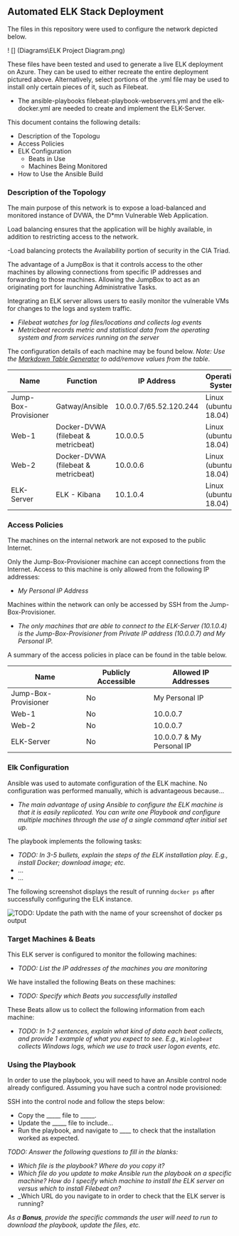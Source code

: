 ## Automated ELK Stack Deployment

The files in this repository were used to configure the network depicted below.

! [] (Diagrams\ELK Project Diagram.png)

These files have been tested and used to generate a live ELK deployment on Azure. They can be used to either recreate the entire deployment pictured above. Alternatively, select portions of the .yml file may be used to install only certain pieces of it, such as Filebeat.

  - The ansible-playbooks filebeat-playbook-webservers.yml and the elk-docker.yml are needed to create and implement the ELK-Server.

This document contains the following details:
- Description of the Topologu
- Access Policies
- ELK Configuration
  - Beats in Use
  - Machines Being Monitored
- How to Use the Ansible Build


### Description of the Topology

The main purpose of this network is to expose a load-balanced and monitored instance of DVWA, the D*mn Vulnerable Web Application.

Load balancing ensures that the application will be highly available, in addition to restricting access to the network.

 -Load balancing protects the Availability portion of security in the CIA Triad.

The advantage of a JumpBox is that it controls access to the other machines by allowing connections from specific IP addresses and forwarding to those machines. Allowing the JumpBox to act as an originating port for launching Administrative Tasks.


Integrating an ELK server allows users to easily monitor the vulnerable VMs for changes to the logs and system traffic.
- _Filebeat watches for log files/locations and collects log events_
- _Metricbeat records metric and statistical data from the operating system and from services running on the server_

The configuration details of each machine may be found below.
_Note: Use the [Markdown Table Generator](http://www.tablesgenerator.com/markdown_tables) to add/remove values from the table_.

| Name                 | Function                            | IP Address             | Operating System     |
| -------------------- | ----------------------------------- | ---------------------- | -------------------- |
| Jump-Box-Provisioner | Gatway/Ansible                      | 10.0.0.7/65.52.120.244 | Linux (ubuntu 18.04) |
| Web-1                | Docker-DVWA (filebeat & metricbeat) | 10.0.0.5               | Linux (ubuntu 18.04) |
| Web-2                | Docker-DVWA (filebeat & metricbeat) | 10.0.0.6               | Linux (ubuntu 18.04) |
| ELK-Server           | ELK - Kibana                        | 10.1.0.4               | Linux (ubuntu 18.04) |

### Access Policies

The machines on the internal network are not exposed to the public Internet. 

Only the Jump-Box-Provisioner machine can accept connections from the Internet. Access to this machine is only allowed from the following IP addresses:
- _My Personal IP Address_

Machines within the network can only be accessed by SSH from the Jump-Box-Provisioner.
- _The only machines that are able to connect to the ELK-Server (10.1.0.4) is the Jump-Box-Provisioner from Private IP address (10.0.0.7) and My Personal IP._

A summary of the access policies in place can be found in the table below.

| Name                 | Publicly Accessible | Allowed IP Addresses      |
| -------------------- | ------------------- | ------------------------- |
| Jump-Box-Provisioner | No                  | My Personal IP            |
| Web-1                | No                  | 10.0.0.7                  |
| Web-2                | No                  | 10.0.0.7                  |
| ELK-Server           | No                  | 10.0.0.7 & My Personal IP |

### Elk Configuration

Ansible was used to automate configuration of the ELK machine. No configuration was performed manually, which is advantageous because...
- _The main advantage of using Ansible to configure the ELK machine is that it is easily replicated. You can write one Playbook and configure multiple machines through the use of a single command after initial set up._

The playbook implements the following tasks:
- _TODO: In 3-5 bullets, explain the steps of the ELK installation play. E.g., install Docker; download image; etc._
- ...
- ...

The following screenshot displays the result of running `docker ps` after successfully configuring the ELK instance.

![TODO: Update the path with the name of your screenshot of docker ps output](Images/docker_ps_output.png)

### Target Machines & Beats
This ELK server is configured to monitor the following machines:
- _TODO: List the IP addresses of the machines you are monitoring_

We have installed the following Beats on these machines:
- _TODO: Specify which Beats you successfully installed_

These Beats allow us to collect the following information from each machine:
- _TODO: In 1-2 sentences, explain what kind of data each beat collects, and provide 1 example of what you expect to see. E.g., `Winlogbeat` collects Windows logs, which we use to track user logon events, etc._

### Using the Playbook
In order to use the playbook, you will need to have an Ansible control node already configured. Assuming you have such a control node provisioned: 

SSH into the control node and follow the steps below:
- Copy the _____ file to _____.
- Update the _____ file to include...
- Run the playbook, and navigate to ____ to check that the installation worked as expected.

_TODO: Answer the following questions to fill in the blanks:_
- _Which file is the playbook? Where do you copy it?_
- _Which file do you update to make Ansible run the playbook on a specific machine? How do I specify which machine to install the ELK server on versus which to install Filebeat on?_
- _Which URL do you navigate to in order to check that the ELK server is running?

_As a **Bonus**, provide the specific commands the user will need to run to download the playbook, update the files, etc._
